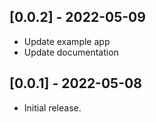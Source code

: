 ## [0.0.2] - 2022-05-09

* Update example app
* Update documentation

## [0.0.1] - 2022-05-08

* Initial release.
